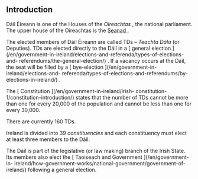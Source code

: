##  Introduction

Dáil Éireann is one of the Houses of the _Oireachtas_ , the national
parliament. The upper house of the Oireachtas is the [ Seanad
](/en/government-in-ireland/houses-of-the-oireachtas/the-seanad/) .

The elected members of Dáil Éireann are called TDs – _Teachta Dála_ (or
Deputies). TDs are elected directly to the Dáil in a [ general election
](/en/government-in-ireland/elections-and-referenda/types-of-elections-and-
referendums/the-general-election/) . If a vacancy occurs at the Dáil, the seat
will be filled by a [ bye-election ](/en/government-in-ireland/elections-and-
referenda/types-of-elections-and-referendums/by-elections-in-ireland/) .

The [ Constitution ](/en/government-in-ireland/irish-
constitution-1/constitution-introduction/) states that the number of TDs
cannot be more than one for every 20,000 of the population and cannot be less
than one for every 30,000.

There are currently 160 TDs.

Ireland is divided into 39 _constituencies_ and each constituency must elect
at least three members to the Dáil.

The Dáil is part of the legislative (or law making) branch of the Irish State.
Its members also elect the [ Taoiseach and Government ](/en/government-in-
ireland/how-government-works/national-government/government-of-ireland/)
following a general election.
